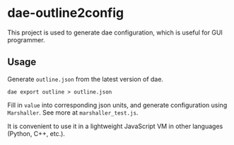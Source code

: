 # dae-outline2config

This project is used to generate dae configuration, which is useful for GUI programmer.

## Usage

Generate `outline.json` from the latest version of dae.

```shell
dae export outline > outline.json
```

Fill in `value` into corresponding json units, and generate configuration using `Marshaller`. See more at `marshaller_test.js`.

It is convenient to use it in a lightweight JavaScript VM in other languages (Python, C++, etc.).
